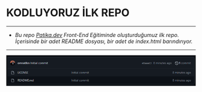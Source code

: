 # KODLUYORUZ İLK REPO
---
* *Bu repo [Patika.dev](https://www.patika.dev) Front-End Eğitiminde oluşturduğumuz ilk repo. İçerisinde bir adet README dosyası, bir adet de index.html barındırıyor.*
  
---
![Proje görseli](https://github.com/omratlkn/kodluyoruzilkrepo/blob/main/Screenshot_1.png?raw=true)
